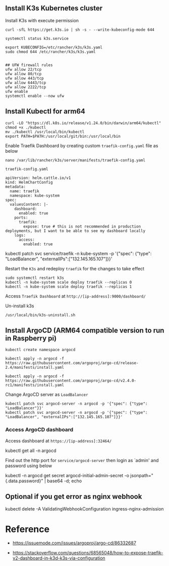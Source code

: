 ## Install K3s Kubernetes cluster

Install K3s with execute permission

```
curl -sfL https://get.k3s.io | sh -s - --write-kubeconfig-mode 644
```

```
systemctl status k3s.service

export KUBECONFIG=/etc/rancher/k3s/k3s.yaml
sudo chmod 644 /etc/rancher/k3s/k3s.yaml


## UFW firewall rules
ufw allow 22/tcp
ufw allow 80/tcp
ufw allow 443/tcp
ufw allow 6443/tcp
ufw allow 2222/tcp
ufw enable
systemctl enable --now ufw
```

## Install Kubectl for arm64

```
curl -LO "https://dl.k8s.io/release/v1.24.0/bin/darwin/arm64/kubectl"
chmod +x ./kubectl
mv ./kubectl /usr/local/bin/kubectl
export PATH=$PATH:/usr/local/git/bin:/usr/local/bin
```

Enable Traefik Dashboard by creating custom `traefik-config.yaml` file as below

```
nano /var/lib/rancher/k3s/server/manifests/traefik-config.yaml
```

`traefik-config.yaml`

```
apiVersion: helm.cattle.io/v1
kind: HelmChartConfig
metadata:
  name: traefik
  namespace: kube-system
spec:
  valuesContent: |-
    dashboard:
      enabled: true
    ports:
      traefik:
        expose: true # this is not recommended in production deployments, but I want to be able to see my dashboard locally
    logs:
      access:
        enabled: true
```

kubectl patch svc service/traefik -n kube-system -p '{"spec": {"type": "LoadBalancer", "externalIPs":["132.145.165.107"]}}'

Restart the `K3s` and redeploy `traefik` for the changes to take effect

```
sudo systemctl restart k3s
kubectl -n kube-system scale deploy traefik --replicas 0
kubectl -n kube-system scale deploy traefik --replicas 1
```

Access `Traefik Dashboard` at `http://[ip-address]:9000/dashboard/`

Un-install k3s

```
/usr/local/bin/k3s-uninstall.sh
```

## Install ArgoCD (ARM64 compatible version to run in Raspberry pi)

```
kubectl create namespace argocd
```

```
kubectl apply -n argocd -f https://raw.githubusercontent.com/argoproj/argo-cd/release-2.4/manifests/install.yaml
```

```
kubectl apply -n argocd -f https://raw.githubusercontent.com/argoproj/argo-cd/v2.4.0-rc1/manifests/install.yaml
```

Change ArgoCD server as `LoadBalancer`

```
kubectl patch svc argocd-server -n argocd -p '{"spec": {"type": "LoadBalancer"}}'
kubectl patch svc argocd-server -n argocd -p '{"spec": {"type": "LoadBalancer", "externalIPs":["132.145.165.107"]}}'
```

### Access ArgoCD dashboard

Access dashboard at `https://[ip-address]:32464/`

kubectl get all -n argocd

Find out the http port for `service/argocd-server` then login as `admin' and password using below

kubectl -n argocd get secret argocd-initial-admin-secret -o jsonpath="{.data.password}" | base64 -d; echo

## Optional if you get error as nginx webhook

kubectl delete -A ValidatingWebhookConfiguration ingress-nginx-admission

# Reference

- https://issuemode.com/issues/argoproj/argo-cd/86332687

- https://stackoverflow.com/questions/68565048/how-to-expose-traefik-v2-dashboard-in-k3d-k3s-via-configuration
